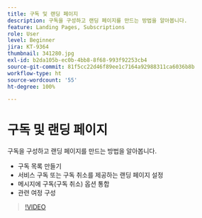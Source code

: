 ```yaml
---
title: 구독 및 랜딩 페이지
description: 구독을 구성하고 랜딩 페이지를 만드는 방법을 알아봅니다.
feature: Landing Pages, Subscriptions
role: User
level: Beginner
jira: KT-9364
thumbnail: 341280.jpg
exl-id: b2da105b-ec0b-4bb8-8f68-993f92253cb4
source-git-commit: 81f5cc22d46f89ee1c7164a92988311ca6036b8b
workflow-type: ht
source-wordcount: '55'
ht-degree: 100%

---
```


# 구독 및 랜딩 페이지

구독을 구성하고 랜딩 페이지를 만드는 방법을 알아봅니다.

* 구독 목록 만들기
* 서비스 구독 또는 구독 취소를 제공하는 랜딩 페이지 설정
* 메시지에 구독(구독 취소) 옵션 통합
* 관련 여정 구성

>[!VIDEO](https://video.tv.adobe.com/v/341280?quality=12&learn=on)
